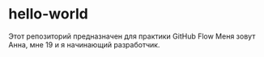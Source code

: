 # hello-world
Этот репозиторий предназначен для практики GitHub Flow
Меня зовут Анна, мне 19 и я начинающий разработчик. 
